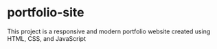 # portfolio-site
This project is a responsive and modern portfolio website created using HTML, CSS, and JavaScript
